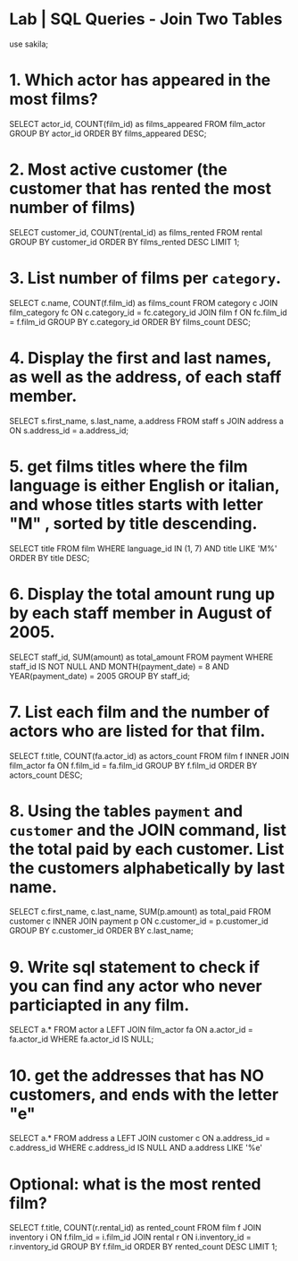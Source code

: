 # Lab | SQL Queries - Join Two Tables
use sakila;

# 1. Which actor has appeared in the most films? 

SELECT actor_id, COUNT(film_id) as films_appeared
FROM film_actor
GROUP BY actor_id
ORDER BY films_appeared DESC;

# 2. Most active customer (the customer that has rented the most number of films)

SELECT customer_id, COUNT(rental_id) as films_rented
FROM rental
GROUP BY customer_id
ORDER BY films_rented DESC
LIMIT 1;

# 3. List number of films per `category`.

SELECT c.name, COUNT(f.film_id) as films_count
FROM category c
JOIN film_category fc 
ON c.category_id = fc.category_id
JOIN film f 
ON fc.film_id = f.film_id
GROUP BY c.category_id
ORDER BY films_count DESC;

# 4. Display the first and last names, as well as the address, of each staff member.

SELECT s.first_name, s.last_name, a.address
FROM staff s
JOIN address a ON s.address_id = a.address_id;

# 5. get films titles where the film language is either English or italian, and whose titles starts with letter "M" , sorted by title descending.

SELECT title
FROM film
WHERE language_id IN (1, 7) AND title LIKE 'M%'
ORDER BY title DESC;

# 6. Display the total amount rung up by each staff member in August of 2005.

SELECT staff_id, SUM(amount) as total_amount
FROM payment
WHERE staff_id IS NOT NULL
AND MONTH(payment_date) = 8
AND YEAR(payment_date) = 2005
GROUP BY staff_id;

# 7. List each film and the number of actors who are listed for that film.

SELECT f.title, COUNT(fa.actor_id) as actors_count
FROM film f
INNER JOIN film_actor fa
ON f.film_id = fa.film_id
GROUP BY f.film_id
ORDER BY actors_count DESC;

# 8. Using the tables `payment` and `customer` and the JOIN command, list the total paid by each customer. List the customers alphabetically by last name.

SELECT c.first_name, c.last_name, SUM(p.amount) as total_paid
FROM customer c
INNER JOIN payment p
ON c.customer_id = p.customer_id
GROUP BY c.customer_id
ORDER BY c.last_name;

# 9. Write sql statement to check if you can find any actor who never particiapted in any film.

SELECT a.*
FROM actor a
LEFT JOIN film_actor fa
ON a.actor_id = fa.actor_id
WHERE fa.actor_id IS NULL;

# 10. get the addresses that has NO customers, and ends with the letter "e"

SELECT a.*
FROM address a
LEFT JOIN customer c
ON a.address_id = c.address_id
WHERE c.address_id IS NULL AND a.address LIKE '%e'

# **Optional**: what is the most rented film?

SELECT f.title, COUNT(r.rental_id) as rented_count
FROM film f
JOIN inventory i
ON f.film_id = i.film_id
JOIN rental r
ON i.inventory_id = r.inventory_id
GROUP BY f.film_id
ORDER BY rented_count DESC
LIMIT 1;